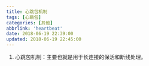 ```yaml
---
title: 心跳包机制
tags: [心跳包]
categories: [其他]
abbrlink: 'heartbeat'
date: 2018-06-19 22:39:00
updated: 2018-06-19 22:45:00
---
```


1. 心跳包机制：主要也就是用于长连接的保活和断线处理。
